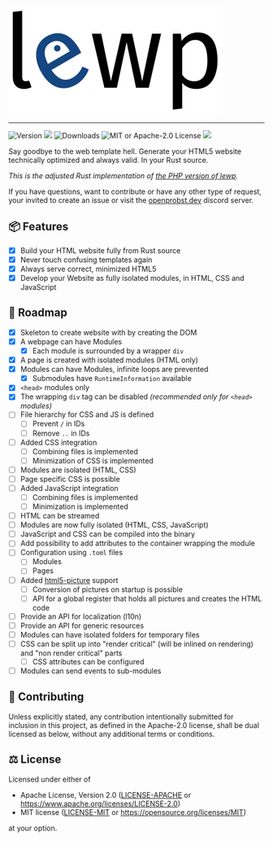 ![](logo/lewp-transparent-background.inkscape.png)

----------------

![Version](https://img.shields.io/crates/v/lewp?style=flat-square) [![](https://img.shields.io/docsrs/lewp?style=flat-square)](https://docs.rs/lewp) ![Downloads](https://img.shields.io/crates/d/lewp?style=flat-square) ![MIT or Apache-2.0 License](https://img.shields.io/crates/l/lewp?style=flat-square) [![](https://img.shields.io/discord/855726181142495242?color=154683&label=discord&style=flat-square)](https://discord.gg/nx7YtsjEbT)

Say goodbye to the web template hell. Generate your HTML5 website technically optimized and always valid. In your Rust source.

*This is the adjusted Rust implementation of [the PHP version of lewp](https://gitlab.com/lewp/lewp).*

If you have questions, want to contribute or have any other type of request, your invited to create an issue or visit the [openprobst.dev](https://openprobst.dev) discord server.

## 📦 Features

- [x] Build your HTML website fully from Rust source
- [x] Never touch confusing templates again
- [x] Always serve correct, minimized HTML5
- [x] Develop your Website as fully isolated modules, in HTML, CSS and JavaScript

## 🚌 Roadmap

- [x] Skeleton to create website with by creating the DOM
- [x] A webpage can have Modules
    - [x] Each module is surrounded by a wrapper `div`
- [x] A page is created with isolated modules (HTML only)
- [x] Modules can have Modules, infinite loops are prevented
    - [x] Submodules have `RuntimeInformation` available
- [x] `<head>` modules only
- [x] The wrapping `div` tag can be disabled *(recommended only for `<head>` modules)*
- [ ] File hierarchy for CSS and JS is defined
    - [ ] Prevent `/` in IDs
    - [ ] Remove `..` in IDs
- [ ] Added CSS integration
    - [ ] Combining files is implemented
    - [ ] Minimization of CSS is implemented
- [ ] Modules are isolated (HTML, CSS)
- [ ] Page specific CSS is possible
- [ ] Added JavaScript integration
    - [ ] Combining files is implemented
    - [ ] Minimization is implemented
- [ ] HTML can be streamed
- [ ] Modules are now fully isolated (HTML, CSS, JavaScript)
- [ ] JavaScript and CSS can be compiled into the binary
- [ ] Add possibility to add attributes to the container wrapping the module
- [ ] Configuration using `.toml` files
    - [ ] Modules
    - [ ] Pages
- [ ] Added [html5-picture](https://github.com/emirror-de/html5-picture) support
    - [ ] Conversion of pictures on startup is possible
    - [ ] API for a global register that holds all pictures and creates the HTML code
- [ ] Provide an API for localization (l10n)
- [ ] Provide an API for generic resources
- [ ] Modules can have isolated folders for temporary files
- [ ] CSS can be split up into "render critical" (will be inlined on rendering) and "non render critical" parts
    - [ ] CSS attributes can be configured
- [ ] Modules can send events to sub-modules

## 🤠 Contributing

Unless explicitly stated, any contribution intentionally submitted for inclusion in this project, as defined in the Apache-2.0 license, shall be dual licensed as below, without any additional terms or conditions.

## ⚖ License

Licensed under either of

- Apache License, Version 2.0 ([LICENSE-APACHE](https://github.com/emirror-de/naphtha/blob/main/LICENSE-APACHE) or https://www.apache.org/licenses/LICENSE-2.0)
- MIT license ([LICENSE-MIT](https://github.com/emirror-de/naphtha/blob/main/LICENSE-MIT) or https://opensource.org/licenses/MIT)

at your option.
